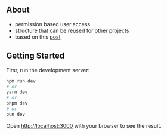
## About

- permission based user access
- structure that can be reused for other projects
- based on this [post](https://dac.digital/how-to-use-reactjs-for-secure-role-based-access-control/)



## Getting Started

First, run the development server:

```bash
npm run dev
# or
yarn dev
# or
pnpm dev
# or
bun dev
```

Open [http://localhost:3000](http://localhost:3000) with your browser to see the result.
